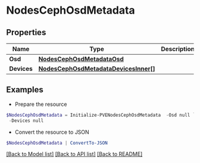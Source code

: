 # NodesCephOsdMetadata
## Properties

Name | Type | Description | Notes
------------ | ------------- | ------------- | -------------
**Osd** | [**NodesCephOsdMetadataOsd**](NodesCephOsdMetadataOsd.md) |  | [optional] 
**Devices** | [**NodesCephOsdMetadataDevicesInner[]**](NodesCephOsdMetadataDevicesInner.md) |  | [optional] 

## Examples

- Prepare the resource
```powershell
$NodesCephOsdMetadata = Initialize-PVENodesCephOsdMetadata  -Osd null `
 -Devices null
```

- Convert the resource to JSON
```powershell
$NodesCephOsdMetadata | ConvertTo-JSON
```

[[Back to Model list]](../README.md#documentation-for-models) [[Back to API list]](../README.md#documentation-for-api-endpoints) [[Back to README]](../README.md)

